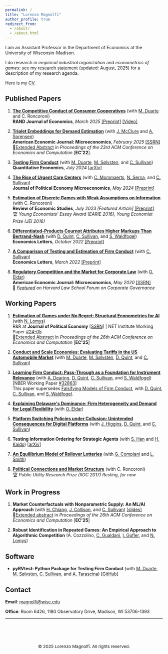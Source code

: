 ```yaml
---
permalink: /
title: "Lorenzo Magnolfi"
author_profile: true
redirect_from: 
  - /about/
  - /about.html
---
```


I am an Assistant Professor in the Department of Economics at the University of Wisconsin-Madison.

I do research in *empirical industrial organization* and *econometrics of games*: see my [research statement](files\Research_Statement+(5).pdf) (updated: August, 2025) for a description of my research agenda. 

Here is my [CV](files\cv_2025.pdf).

## Published Papers

1. [**The Competitive Conduct of Consumer Cooperatives**](https://onlinelibrary.wiley.com/doi/10.1111/1756-2171.12496) (with [M. Duarte](https://sites.google.com/view/marco-duarte/home) and C. Roncoroni)  
   **RAND Journal of Economics**, *March 2025* [[Preprint]](files/papers/Cooperatives.pdf) [[Video]](https://youtu.be/O4qBSvh3SUU)

2. [**Triplet Embeddings for Demand Estimation**](https://www.aeaweb.org/articles?id=10.1257/mic.20220248) (with [J. McClure](https://www.joncfmcclure.com/) and [A. Sorensen](https://users.ssc.wisc.edu/~sorensen/))  
  **American Economic Journal: Microeconomics**, *February 2025*  [[SSRN]](https://papers.ssrn.com/sol3/papers.cfm?abstract_id=4113399)<br>
📄[Extended Abstract](https://dl.acm.org/doi/10.1145/3490486.3538282) in *Proceedings of the 23rd ACM Conference on Economics and Computation* [**EC'22**]. 

3. [**Testing Firm Conduct**](https://www.econometricsociety.org/publications/quantitative-economics/2024/07/01/Testing-Firm-Conduct) (with [M. Duarte](https://sites.google.com/view/marco-duarte/home), [M. Sølvsten](https://sites.google.com/site/mikkelsoelvsten/), and [C. Sullivan](https://sites.google.com/view/christopher-sullivan))  
   **Quantitative Economics**, *July 2024*  [[arXiv]](https://arxiv.org/abs/2301.06720)

4. [**The Rise of Urgent Care Centers**](https://www.journals.uchicago.edu/doi/10.1086/727821) (with [C. Mommaerts](https://sites.google.com/site/corinamommaerts/), [N. Serna](https://www.nserna.com/), and [C. Sullivan](https://sites.google.com/view/christopher-sullivan))  
   **Journal of Political Economy Microeconomics**, *May 2024* [[Preprint]](files/papers/RiseUCCs.pdf)

5. [**Estimation of Discrete Games with Weak Assumptions on Information**](https://academic.oup.com/restud/advance-article-abstract/doi/10.1093/restud/rdac058/6670639) (with C. Roncoroni)  
   **Review of Economic Studies**, *July 2023* *[Featured Article]*  [[Preprint]](files/papers/EstimationDiscrGamesWeakInfo.pdf)<br>
   🏆 *Young Economists' Essay Award (EARIE 2016), Young Economist Prize (JEI 2016)*

6. [**Differentiated-Products Cournot Attributes Higher Markups Than Bertrand-Nash**](https://doi.org/10.1016/j.econlet.2022.110804) (with [D. Quint](https://users.ssc.wisc.edu/~dquint/), [C. Sullivan](https://sites.google.com/view/christopher-sullivan), and [S. Waldfogel](https://www.swaldfogel.com/))  
   **Economics Letters**, *October 2022*   [[Preprint]](files/papers/DiffProdCournot.pdf.pdf)

7. [**A Comparison of Testing and Estimation of Firm Conduct**](https://www.sciencedirect.com/science/article/pii/S0165176522000246) (with [C. Sullivan](https://sites.google.com/view/christopher-sullivan))  
   **Economics Letters**, *March 2022* [[Preprint]](files/papers/AComparisonOfTestingEstimationFirmConduct.pdf)

8. [**Regulatory Competition and the Market for Corporate Law**](https://www.aeaweb.org/articles?id=10.1257%2Fmic.20180056) (with [O. Eldar](https://sites.google.com/view/ofereldar))  
   **American Economic Journal: Microeconomics**, *May 2020* [[SSRN]](https://papers.ssrn.com/sol3/papers.cfm?abstract_id=2685969)<br>
   📰 *[Featured](https://corpgov.law.harvard.edu/2015/12/28/regulatory-competition-and-the-market-for-corporate-law/) on Harvard Law School Forum on Corporate Governance*

## Working Papers

1. [**Estimation of Games under No Regret: Structural Econometrics for AI**](files/papers/StructuralAi.pdf) (with [N. Lomys](https://niccololomys.com/))  
   R&R at **Journal of Political Economy** [[SSRN]](https://ssrn.com/abstract=4269273) | NET Institute Working Paper [#24-05](https://ideas.repec.org/p/net/wpaper/2405.html)<br>
📄[Extended Abstract](https://dl.acm.org/doi/10.1145/3736252.3742516) in *Proceedings of the 26th ACM Conference on Economics and Computation* [**EC'25**]  

2. [**Conduct and Scale Economies: Evaluating Tariffs in the US Automobile Market**](/files/papers/ConductAndScaleEconomies.pdf) (with [M. Duarte](https://sites.google.com/view/marco-duarte/home), [M. Sølvsten](https://sites.google.com/site/mikkelsoelvsten/), [D. Quint](https://users.ssc.wisc.edu/~dquint/), and [C. Sullivan](https://sites.google.com/view/christopher-sullivan))

3. [**Learning Firm Conduct: Pass-Through as a Foundation for Instrument Relevance**](/files/papers/LearningFirmConduct.pdf) (with [A. Dearing](https://business.cornell.edu/faculty-research/faculty/aed237/), [D. Quint](https://users.ssc.wisc.edu/~dquint/), [C. Sullivan](https://sites.google.com/view/christopher-sullivan), and [S. Waldfogel](https://www.swaldfogel.com/)) [NBER Working Paper [#32863](https://www.nber.org/papers/w32863)] <br>
This paper supersedes [Falsifying Models of Firm Conduct](/files/papers/FalsifyingFirmConduct.pdf), with [D. Quint](https://users.ssc.wisc.edu/~dquint/), [C. Sullivan](https://sites.google.com/view/christopher-sullivan), and [S. Waldfogel](https://www.swaldfogel.com/).

4. [**Explaining Delaware's Dominance: Firm Heterogeneity and Demand for Legal Flexibility**](https://papers.ssrn.com/sol3/papers.cfm?abstract_id=5507918) (with [O. Eldar]((https://sites.google.com/view/ofereldar)))

5. [**Platform Switching Policies under Collusion: Unintended Consequences for Digital Platforms**](files/papers/PlatformCollusion.pdf) (with [J. Higgins](https://econ.wisc.edu/staff/higgins-john/), [D. Quint](https://users.ssc.wisc.edu/~dquint/), and [C. Sullivan](https://sites.google.com/view/christopher-sullivan)) 

6. **Testing Information Ordering for Strategic Agents** (with [S. Han](https://sukjinhan.com/info-1) and [H. Kaido](https://people.bu.edu/hkaido/))  [[arXiv]](https://arxiv.org/abs/2402.19425)

7. [**An Equilibrium Model of Rollover Lotteries**](files/papers/Rollover.pdf) (with [G. Compiani](https://giovannicompiani.com/) and [L. Smith](https://www.lonessmith.com/))  

8. [**Political Connections and Market Structure**](files/papers/PoliticalConnectionsMarketStructure.pdf) (with C. Roncoroni)  
🏆 *Public Utility Research Prize (IIOC 2017)*
*Resting, for now*

## Work in Progress   

1. **Market Counterfactuals with Nonparametric Supply: An ML/AI Approach** (with [H. Chiang](https://sites.google.com/view/haroldchiang/home), [J. Collison](https://jackcollison.github.io/), and [C. Sullivan](https://sites.google.com/view/christopher-sullivan)) [[slides]](/files/papers/MarketCFs_slides.pdf)<br>
📄[Extended abstract](https://dl.acm.org/doi/10.1145/3736252.3742649) in *Proceedings of the 26th ACM Conference on Economics and Computation* [**EC'25**]  

2. **Robust Identification in Repeated Games: An Empirical Approach to Algorithmic Competition** (A. Cozzolino, [C. Gualdani](https://www.cristinagualdani.com/), [I. Gufler](https://sites.google.com/view/ivangufler), and [N. Lomys](https://niccololomys.com/))


## Software

- **pyRVtest: Python Package for Testing Firm Conduct** (with [M. Duarte](https://sites.google.com/view/marco-duarte/home), [M. Sølvsten](https://sites.google.com/site/mikkelsoelvsten/), [C. Sullivan](https://sites.google.com/view/christopher-sullivan), and [A. Tarascina](https://anyatarascina.com/)) [[GitHub]](https://github.com/anyatarascina/pyRVtest)
  
## Contact
**Email**: [magnolfi@wisc.edu](mailto:magnolfi@wisc.edu)

**Office**: Room 6426, 1180 Observatory Drive, Madison, WI 53706-1393

---

<div style="text-align: center; margin-top: 3rem; padding-top: 2rem; border-top: 1px solid var(--border-light); color: var(--text-secondary); font-size: 0.85rem;">
© 2025 Lorenzo Magnolfi. All rights reserved.
</div>
